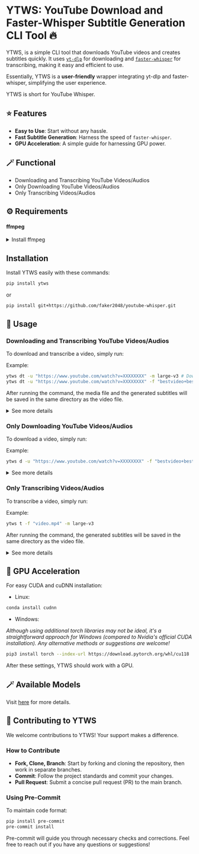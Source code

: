 # YTWS: YouTube Download and Faster-Whisper Subtitle Generation CLI Tool 🔥

YTWS, is a simple CLI tool that downloads YouTube videos and creates subtitles quickly. It uses [`yt-dlp`](https://github.com/yt-dlp/yt-dlp) for downloading and [`faster-whisper`](https://github.com/guillaumekln/faster-whisper) for transcribing, making it easy and efficient to use.

Essentially, YTWS is a **user-friendly** wrapper integrating yt-dlp and faster-whisper, simplifying the user experience.  

YTWS is short for YouTube Whisper.  

## ⭐ Features

- **Easy to Use**: Start without any hassle.
- **Fast Subtitle Generation**: Harness the speed of `faster-whisper`.
- **GPU Acceleration**: A simple guide for harnessing GPU power.

## 🪄 Functional
-  Downloading and Transcribing YouTube Videos/Audios
-  Only Downloading YouTube Videos/Audios
-  Only Transcribing Videos/Audios

## ⚙ Requirements


#### ffmpeg

<details>
<summary>Install ffmpeg</summary>

For Ubuntu:
```bash
sudo apt install ffmpeg
```

For Python virtual environment (recommended):
```bash
conda install ffmpeg
```

For Windows scoop users:
```bash
scoop install ffmpeg
```
</details>

## Installation

Install YTWS easily with these commands:

```bash
pip install ytws
```
or
```bash
pip install git+https://github.com/faker2048/youtube-whisper.git
```

## 🚀 Usage

### Downloading and Transcribing YouTube Videos/Audios

To download and transcribe a video, simply run:

Example:
```bash
ytws dt -u "https://www.youtube.com/watch?v=XXXXXXXX" -m large-v3 # Download and transcribe the video
ytws dt -u "https://www.youtube.com/watch?v=XXXXXXXX" -f "bestvideo+bestaudio/best" 
```

After running the command, the media file and the generated subtitles will be saved in the same directory as the video file.

<details>
  
<summary>See more details</summary>
  
```bash
❯ ytws dt --help
Usage: ytws dt [OPTIONS]

  Download video/audio from Youtube and generate subtitles.

Options:
  -u, --url TEXT         Youtube URL.  [required]
  -n, --threads INTEGER  Number of threads to use.
  -f, --format TEXT      Download format. See: https://github.com/yt-dlp/yt-
                         dlp#format-selection-examples
  -t, --translate        Translate the subtitles to English.
  -m, --model_name TEXT  Name of the model to use. e.g.  (tiny, tiny.en, base,
                         base.en, small, small.en,          medium, medium.en,
                         large-v1, or large-v2, or large-v3), recommended: (large-v3)
  -r, --model_root TEXT  Root directory for the models.
  --cpu                  Use CPU instead of GPU. This is useful if you do not
                         have a GPU.
  -s, --srt_only         Only generate subtitles. Do not download video.
  -v, --video_only       Only download video. Do not generate subtitles.
  --help                 Show this message and exit.
```

</details>

### Only Downloading YouTube Videos/Audios

To download a video, simply run:

Example:
```bash
ytws d -u "https://www.youtube.com/watch?v=XXXXXXXX" -f "bestvideo+bestaudio/best" 
```

<details>
  
<summary>See more details</summary>

```bash
❯ ytws d --help
Usage: ytws d [OPTIONS]

  Download a video/audio from YouTube.

Options:
  -u, --url TEXT         The URL of the YouTube video or the filename to be
                         downloaded.  [required]
  -n, --threads INTEGER  The number of threads to use for downloading. Default
                         is 16.
  -f, --format TEXT      The download format. Options include:
                         'worstaudio[tbr>100]/bestaudio/best' for audio only,
                         'bestvideo[height>=1080]/bestvideo' for video only,
                         'bestvideo+bestaudio/best' for both video and audio
                         (default). Use 'best' for the best quality or specify
                         particular formats.
  --help                 Show this message and exit.
```

</details>

### Only Transcribing Videos/Audios

To transcribe a video, simply run:

Example:
```bash
ytws t -f "video.mp4" -m large-v3
```

After running the command, the generated subtitles will be saved in the same directory as the video file.

<details>
  
<summary>See more details</summary>

```bash
❯ ytws t --help
Usage: ytws t [OPTIONS]

  Transcribe a video/audio file.

Options:
  -f, --file TEXT        The media file to be transcribed.  [required]
  -t, --translate        Translate the subtitles to English.
  -m, --model_name TEXT  Name of the model to use. e.g.  (tiny, tiny.en, base,
                         base.en, small, small.en,          medium, medium.en,
                         large-v1, or large-v2), recommended: (large-v2)
  -r, --model_root TEXT  Root directory for the models.
  --cpu                  Use CPU instead of GPU. This is useful if you do not
                         have a GPU.
  --help                 Show this message and exit.
```

</details>



## 🛫 GPU Acceleration

For easy CUDA and cuDNN installation:
- Linux:
```bash
conda install cudnn
```

- Windows:

_Although using additional torch libraries may not be ideal, it's a straightforward approach for Windows (compared to Nvidia's official CUDA installation). Any alternative methods or suggestions are welcome!_
```bash
pip3 install torch --index-url https://download.pytorch.org/whl/cu118
```

After these settings, YTWS should work with a GPU.

## 🪄 Available Models

Visit [here](https://huggingface.co/guillaumekln) for more details.

## 🌟 Contributing to YTWS

We welcome contributions to YTWS! Your support makes a difference.

### How to Contribute
- **Fork, Clone, Branch**: Start by forking and cloning the repository, then work in separate branches.
- **Commit**: Follow the project standards and commit your changes.
- **Pull Request**: Submit a concise pull request (PR) to the main branch.

### Using Pre-Commit
To maintain code format:

```bash
pip install pre-commit
pre-commit install
```

Pre-commit will guide you through necessary checks and corrections. Feel free to reach out if you have any questions or suggestions!
